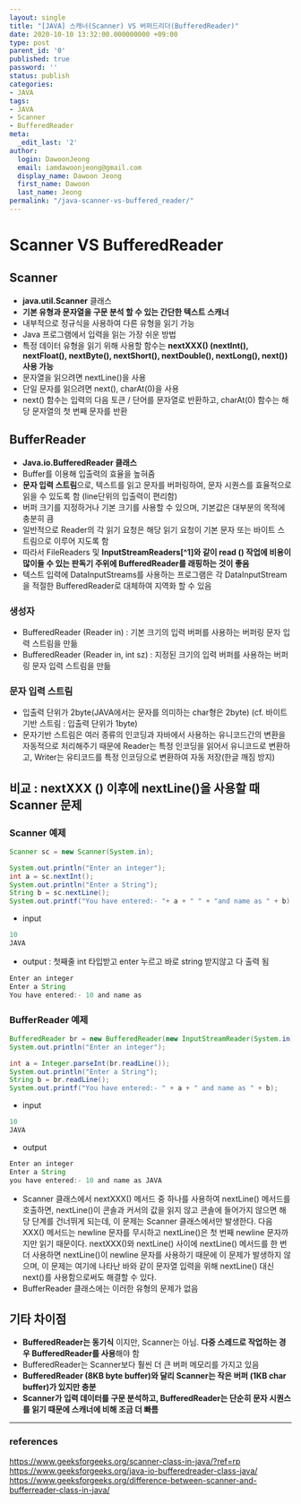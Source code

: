 ```yaml
---
layout: single
title: "[JAVA] 스캐너(Scanner) VS 버퍼드리더(BufferedReader)"
date: 2020-10-10 13:32:00.000000000 +09:00
type: post
parent_id: '0'
published: true
password: ''
status: publish
categories:
- JAVA
tags:
- JAVA
- Scanner
- BufferedReader
meta:
  _edit_last: '2'
author:
  login: DawoonJeong
  email: iamdawoonjeong@gmail.com
  display_name: Dawoon Jeong
  first_name: Dawoon
  last_name: Jeong
permalink: "/java-scanner-vs-buffered_reader/"
---
```

# Scanner VS BufferedReader

## Scanner
- **java.util.Scanner** 클래스
- **기본 유형과 문자열을 구문 분석 할 수 있는 간단한 텍스트 스캐너**
- 내부적으로 정규식을 사용하여 다른 유형을 읽기 가능
- Java 프로그램에서 입력을 읽는 가장 쉬운 방법
- 특정 데이터 유형을 읽기 위해 사용할 함수는 **nextXXX() (nextInt(), nextFloat(), nextByte(), nextShort(), nextDouble(), nextLong(), next()) 사용 가능**
- 문자열을 읽으려면 nextLine()을 사용
- 단일 문자를 읽으려면 next(), charAt(0)을 사용
- next() 함수는 입력의 다음 토큰 / 단어를 문자열로 반환하고, charAt(0) 함수는 해당 문자열의 첫 번째 문자를 반환

## BufferReader
- **Java.io.BufferedReader 클래스**
- Buffer를 이용해 입출력의 효율을 높혀줌
- **문자 입력 스트림**으로, 텍스트를 읽고 문자를 버퍼링하여, 문자 시퀀스를 효율적으로 읽을 수 있도록 함 (line단위의 입출력이 편리함)
- 버퍼 크기를 지정하거나 기본 크기를 사용할 수 있으며, 기본값은 대부분의 목적에 충분히 큼
- 일반적으로 Reader의 각 읽기 요청은 해당 읽기 요청이 기본 문자 또는 바이트 스트림으로 이루어 지도록 함
- 따라서 FileReaders 및 **InputStreamReaders[^1]와 같이 read () 작업에 비용이 많이들 수 있는 판독기 주위에 BufferedReader를 래핑하는 것이 좋음**
- 텍스트 입력에 DataInputStreams를 사용하는 프로그램은 각 DataInputStream을 적절한 BufferedReader로 대체하여 지역화 할 수 있음

### 생성자  
- BufferedReader (Reader in) : 기본 크기의 입력 버퍼를 사용하는 버퍼링 문자 입력 스트림을 만듦
- BufferedReader (Reader in, int sz) : 지정된 크기의 입력 버퍼를 사용하는 버퍼링 문자 입력 스트림을 만듦

### 문자 입력 스트림
- 입출력 단위가 2byte(JAVA에서는 문자를 의미하는 char형은 2byte)  (cf. 바이트 기반 스트림 : 입출력 단위가 1byte)
- 문자기반 스트림은 여러 종류의 인코딩과 자바에서 사용하는 유니코드간의 변환을 자동적으로 처리해주기 때문에 Reader는 특정 인코딩을 읽어서 유니코드로 변환하고,  Writer는 유티코드를 특정 인코딩으로 변환하여 자동 저장(한글 깨짐 방지)


## 비교 : nextXXX () 이후에 nextLine()을 사용할 때 Scanner 문제

### Scanner 예제

```java
Scanner sc = new Scanner(System.in);

System.out.println("Enter an integer");
int a = sc.nextInt();
System.out.println("Enter a String");
String b = sc.nextLine();
System.out.printf("You have entered:- "+ a + " " + "and name as " + b);
```

- input

```java
10
JAVA
```

- output : 첫째줄 int 타입받고 enter 누르고 바로 string 받지않고 다 출력 됨

```java
Enter an integer
Enter a String
You have entered:- 10 and name as
```


### BufferReader 예제

```java
BufferedReader br = new BufferedReader(new InputStreamReader(System.in));
System.out.println("Enter an integer");

int a = Integer.parseInt(br.readLine());
System.out.println("Enter a String");
String b = br.readLine();
System.out.printf("You have entered:- " + a + " and name as " + b);
```

- input

```java
10
JAVA
```

- output

```java
Enter an integer
Enter a String
you have entered:- 10 and name as JAVA
```

- Scanner 클래스에서 nextXXX() 메서드 중 하나를 사용하여 nextLine() 메서드를 호출하면, nextLine()이 콘솔과 커서의 값을 읽지 않고 콘솔에 들어가지 않으면 해당 단계를 건너뛰게 되는데, 이 문제는 Scanner 클래스에서만 발생한다. 다음 XXX() 메서드는 newline 문자를 무시하고 nextLine()은 첫 번째 newline 문자까지만 읽기 때문이다. nextXXX()와 nextLine() 사이에 nextLine() 메서드를 한 번 더 사용하면 nextLine()이 newline 문자를 사용하기 때문에 이 문제가 발생하지 않으며, 이 문제는 여기에 나타난 바와 같이 문자열 입력을 위해 nextLine() 대신 next()를 사용함으로써도 해결할 수 있다.
- BufferReader 클래스에는 이러한 유형의 문제가 없음


## 기타 차이점
- **BufferedReader는 동기식** 이지만,  Scanner는 아님. **다중 스레드로 작업하는 경우 BufferedReader를 사용**해야 함
- BufferedReader는 Scanner보다 훨씬 더 큰 버퍼 메모리를 가지고 있음
- **BufferedReader (8KB byte buffer)와 달리 Scanner는 작은 버퍼 (1KB char buffer)가 있지만 충분**
- **Scanner가 입력 데이터를 구문 분석하고, BufferedReader는 단순히 문자 시퀀스를 읽기 때문에 스캐너에 비해 조금 더 빠름**


---
### references
<https://www.geeksforgeeks.org/scanner-class-in-java/?ref=rp>  
<https://www.geeksforgeeks.org/java-io-bufferedreader-class-java/>  
<https://www.geeksforgeeks.org/difference-between-scanner-and-bufferreader-class-in-java/>  
